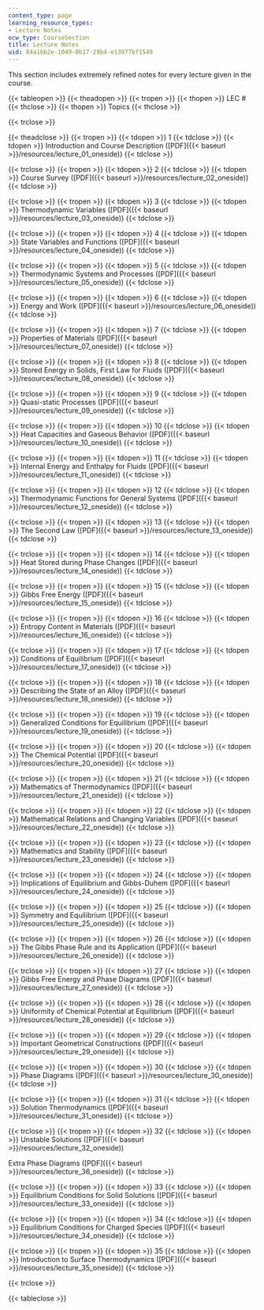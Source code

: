 ```yaml
---
content_type: page
learning_resource_types:
- Lecture Notes
ocw_type: CourseSection
title: Lecture Notes
uid: 84a1bb2e-1049-0b17-29b4-e13977bf1549
---
```


This section includes extremely refined notes for every lecture given in the course.

{{< tableopen >}}
{{< theadopen >}}
{{< tropen >}}
{{< thopen >}}
LEC #
{{< thclose >}}
{{< thopen >}}
Topics
{{< thclose >}}

{{< trclose >}}

{{< theadclose >}}
{{< tropen >}}
{{< tdopen >}}
1
{{< tdclose >}}
{{< tdopen >}}
Introduction and Course Description ([PDF]({{< baseurl >}}/resources/lecture_01_oneside))
{{< tdclose >}}

{{< trclose >}}
{{< tropen >}}
{{< tdopen >}}
2
{{< tdclose >}}
{{< tdopen >}}
Course Survey ([PDF]({{< baseurl >}}/resources/lecture_02_oneside))
{{< tdclose >}}

{{< trclose >}}
{{< tropen >}}
{{< tdopen >}}
3
{{< tdclose >}}
{{< tdopen >}}
Thermodynamic Variables ([PDF]({{< baseurl >}}/resources/lecture_03_oneside))
{{< tdclose >}}

{{< trclose >}}
{{< tropen >}}
{{< tdopen >}}
4
{{< tdclose >}}
{{< tdopen >}}
State Variables and Functions ([PDF]({{< baseurl >}}/resources/lecture_04_oneside))
{{< tdclose >}}

{{< trclose >}}
{{< tropen >}}
{{< tdopen >}}
5
{{< tdclose >}}
{{< tdopen >}}
Thermodynamic Systems and Processes ([PDF]({{< baseurl >}}/resources/lecture_05_oneside))
{{< tdclose >}}

{{< trclose >}}
{{< tropen >}}
{{< tdopen >}}
6
{{< tdclose >}}
{{< tdopen >}}
Energy and Work ([PDF]({{< baseurl >}}/resources/lecture_06_oneside))
{{< tdclose >}}

{{< trclose >}}
{{< tropen >}}
{{< tdopen >}}
7
{{< tdclose >}}
{{< tdopen >}}
Properties of Materials ([PDF]({{< baseurl >}}/resources/lecture_07_oneside))
{{< tdclose >}}

{{< trclose >}}
{{< tropen >}}
{{< tdopen >}}
8
{{< tdclose >}}
{{< tdopen >}}
Stored Energy in Solids, First Law for Fluids ([PDF]({{< baseurl >}}/resources/lecture_08_oneside))
{{< tdclose >}}

{{< trclose >}}
{{< tropen >}}
{{< tdopen >}}
9
{{< tdclose >}}
{{< tdopen >}}
Quasi-static Processes ([PDF]({{< baseurl >}}/resources/lecture_09_oneside))
{{< tdclose >}}

{{< trclose >}}
{{< tropen >}}
{{< tdopen >}}
10
{{< tdclose >}}
{{< tdopen >}}
Heat Capacities and Gaseous Behavior ([PDF]({{< baseurl >}}/resources/lecture_10_oneside))
{{< tdclose >}}

{{< trclose >}}
{{< tropen >}}
{{< tdopen >}}
11
{{< tdclose >}}
{{< tdopen >}}
Internal Energy and Enthalpy for Fluids ([PDF]({{< baseurl >}}/resources/lecture_11_oneside))
{{< tdclose >}}

{{< trclose >}}
{{< tropen >}}
{{< tdopen >}}
12
{{< tdclose >}}
{{< tdopen >}}
Thermodynamic Functions for General Systems ([PDF]({{< baseurl >}}/resources/lecture_12_oneside))
{{< tdclose >}}

{{< trclose >}}
{{< tropen >}}
{{< tdopen >}}
13
{{< tdclose >}}
{{< tdopen >}}
The Second Law ([PDF]({{< baseurl >}}/resources/lecture_13_oneside))
{{< tdclose >}}

{{< trclose >}}
{{< tropen >}}
{{< tdopen >}}
14
{{< tdclose >}}
{{< tdopen >}}
Heat Stored during Phase Changes ([PDF]({{< baseurl >}}/resources/lecture_14_oneside))
{{< tdclose >}}

{{< trclose >}}
{{< tropen >}}
{{< tdopen >}}
15
{{< tdclose >}}
{{< tdopen >}}
Gibbs Free Energy ([PDF]({{< baseurl >}}/resources/lecture_15_oneside))
{{< tdclose >}}

{{< trclose >}}
{{< tropen >}}
{{< tdopen >}}
16
{{< tdclose >}}
{{< tdopen >}}
Entropy Content in Materials ([PDF]({{< baseurl >}}/resources/lecture_16_oneside))
{{< tdclose >}}

{{< trclose >}}
{{< tropen >}}
{{< tdopen >}}
17
{{< tdclose >}}
{{< tdopen >}}
Conditions of Equilibrium ([PDF]({{< baseurl >}}/resources/lecture_17_oneside))
{{< tdclose >}}

{{< trclose >}}
{{< tropen >}}
{{< tdopen >}}
18
{{< tdclose >}}
{{< tdopen >}}
Describing the State of an Alloy ([PDF]({{< baseurl >}}/resources/lecture_18_oneside))
{{< tdclose >}}

{{< trclose >}}
{{< tropen >}}
{{< tdopen >}}
19
{{< tdclose >}}
{{< tdopen >}}
Generalized Conditions for Equilibrium ([PDF]({{< baseurl >}}/resources/lecture_19_oneside))
{{< tdclose >}}

{{< trclose >}}
{{< tropen >}}
{{< tdopen >}}
20
{{< tdclose >}}
{{< tdopen >}}
The Chemical Potential ([PDF]({{< baseurl >}}/resources/lecture_20_oneside))
{{< tdclose >}}

{{< trclose >}}
{{< tropen >}}
{{< tdopen >}}
21
{{< tdclose >}}
{{< tdopen >}}
Mathematics of Thermodynamics ([PDF]({{< baseurl >}}/resources/lecture_21_oneside))
{{< tdclose >}}

{{< trclose >}}
{{< tropen >}}
{{< tdopen >}}
22
{{< tdclose >}}
{{< tdopen >}}
Mathematical Relations and Changing Variables ([PDF]({{< baseurl >}}/resources/lecture_22_oneside))
{{< tdclose >}}

{{< trclose >}}
{{< tropen >}}
{{< tdopen >}}
23
{{< tdclose >}}
{{< tdopen >}}
Mathematics and Stability ([PDF]({{< baseurl >}}/resources/lecture_23_oneside))
{{< tdclose >}}

{{< trclose >}}
{{< tropen >}}
{{< tdopen >}}
24
{{< tdclose >}}
{{< tdopen >}}
Implications of Equilibrium and Gibbs-Duhem ([PDF]({{< baseurl >}}/resources/lecture_24_oneside))
{{< tdclose >}}

{{< trclose >}}
{{< tropen >}}
{{< tdopen >}}
25
{{< tdclose >}}
{{< tdopen >}}
Symmetry and Equilibrium ([PDF]({{< baseurl >}}/resources/lecture_25_oneside))
{{< tdclose >}}

{{< trclose >}}
{{< tropen >}}
{{< tdopen >}}
26
{{< tdclose >}}
{{< tdopen >}}
The Gibbs Phase Rule and its Application ([PDF]({{< baseurl >}}/resources/lecture_26_oneside))
{{< tdclose >}}

{{< trclose >}}
{{< tropen >}}
{{< tdopen >}}
27
{{< tdclose >}}
{{< tdopen >}}
Gibbs Free Energy and Phase Diagrams ([PDF]({{< baseurl >}}/resources/lecture_27_oneside))
{{< tdclose >}}

{{< trclose >}}
{{< tropen >}}
{{< tdopen >}}
28
{{< tdclose >}}
{{< tdopen >}}
Uniformity of Chemical Potential at Equilibrium ([PDF]({{< baseurl >}}/resources/lecture_28_oneside))
{{< tdclose >}}

{{< trclose >}}
{{< tropen >}}
{{< tdopen >}}
29
{{< tdclose >}}
{{< tdopen >}}
Important Geometrical Constructions ([PDF]({{< baseurl >}}/resources/lecture_29_oneside))
{{< tdclose >}}

{{< trclose >}}
{{< tropen >}}
{{< tdopen >}}
30
{{< tdclose >}}
{{< tdopen >}}
Phase Diagrams ([PDF]({{< baseurl >}}/resources/lecture_30_oneside))
{{< tdclose >}}

{{< trclose >}}
{{< tropen >}}
{{< tdopen >}}
31
{{< tdclose >}}
{{< tdopen >}}
Solution Thermodynamics ([PDF]({{< baseurl >}}/resources/lecture_31_oneside))
{{< tdclose >}}

{{< trclose >}}
{{< tropen >}}
{{< tdopen >}}
32
{{< tdclose >}}
{{< tdopen >}}
Unstable Solutions ([PDF]({{< baseurl >}}/resources/lecture_32_oneside))  
  
Extra Phase Diagrams ([PDF]({{< baseurl >}}/resources/lecture_36_oneside))
{{< tdclose >}}

{{< trclose >}}
{{< tropen >}}
{{< tdopen >}}
33
{{< tdclose >}}
{{< tdopen >}}
Equilibrium Conditions for Solid Solutions ([PDF]({{< baseurl >}}/resources/lecture_33_oneside))
{{< tdclose >}}

{{< trclose >}}
{{< tropen >}}
{{< tdopen >}}
34
{{< tdclose >}}
{{< tdopen >}}
Equilibrium Conditions for Charged Species ([PDF]({{< baseurl >}}/resources/lecture_34_oneside))
{{< tdclose >}}

{{< trclose >}}
{{< tropen >}}
{{< tdopen >}}
35
{{< tdclose >}}
{{< tdopen >}}
Introduction to Surface Thermodynamics ([PDF]({{< baseurl >}}/resources/lecture_35_oneside))
{{< tdclose >}}

{{< trclose >}}

{{< tableclose >}}